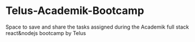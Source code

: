 # Telus-Academik-Bootcamp
Space to save and share the tasks assigned during the Academik full stack react&amp;nodejs bootcamp by Telus
